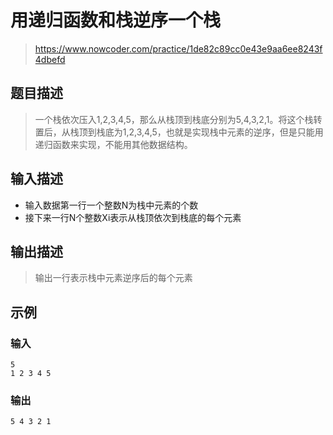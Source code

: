 # 用递归函数和栈逆序一个栈
> https://www.nowcoder.com/practice/1de82c89cc0e43e9aa6ee8243f4dbefd
## 题目描述
> 一个栈依次压入1,2,3,4,5，那么从栈顶到栈底分别为5,4,3,2,1。将这个栈转置后，从栈顶到栈底为1,2,3,4,5，也就是实现栈中元素的逆序，但是只能用递归函数来实现，不能用其他数据结构。

## 输入描述
+ 输入数据第一行一个整数N为栈中元素的个数
+ 接下来一行N个整数Xi表示从栈顶依次到栈底的每个元素

## 输出描述
> 输出一行表示栈中元素逆序后的每个元素

## 示例

### 输入
```shell script
5
1 2 3 4 5
```

### 输出
```shell script
5 4 3 2 1
```